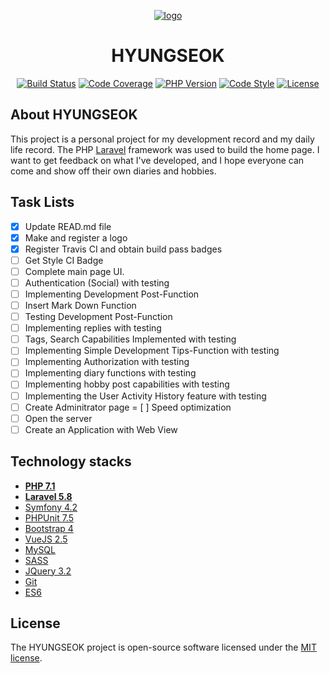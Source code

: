 <p align="center">
<a href="https://user-images.githubusercontent.com/23352881/57203590-66d96900-6fec-11e9-94f4-a0e7f3b30ffc.png"><img src="https://user-images.githubusercontent.com/23352881/57203590-66d96900-6fec-11e9-94f4-a0e7f3b30ffc.png" alt="logo"></a>
<h1 align="center">HYUNGSEOK</h1>
</p>

<p align="center">
<a href="https://travis-ci.org/jhs851/hyungseok"><img src="https://travis-ci.org/jhs851/hyungseok.svg?branch=master" alt="Build Status"></a>
<a href="https://github.com/jhs851/hyungseok"><img src="https://img.shields.io/badge/coverage-14.2%25-lightgrey.svg" alt="Code Coverage"></a>
<a href="https://www.php.net/index.php"><img src="https://img.shields.io/badge/php-%5E7.1.3-blue.svg" alt="PHP Version"></a>
<a href="https://www.php-fig.org/psr/psr-2"><img src="https://img.shields.io/badge/code%20style-PSR--2-brightgreen.svg" alt="Code Style"></a>
<a href="https://github.com/jhs851/hyungseok"><img src="https://img.shields.io/badge/license-MIT-brightgreen.svg" alt="License"></a>
</p>

## About HYUNGSEOK

This project is a personal project for my development record and my daily life record. The PHP [Laravel](https://github.com/laravel/laravel) framework was used to build the home page. I want to get feedback on what I've developed, and I hope everyone can come and show off their own diaries and hobbies.

## Task Lists

- [x] Update READ.md file
- [x] Make and register a logo
- [x] Register Travis CI and obtain build pass badges
- [ ] Get Style CI Badge
- [ ] Complete main page UI.
- [ ] Authentication (Social) with testing
- [ ] Implementing Development Post-Function
- [ ] Insert Mark Down Function
- [ ] Testing Development Post-Function
- [ ] Implementing replies with testing
- [ ] Tags, Search Capabilities Implemented with testing
- [ ] Implementing Simple Development Tips-Function with testing
- [ ] Implementing Authorization with testing
- [ ] Implementing diary functions with testing
- [ ] Implementing hobby post capabilities with testing
- [ ] Implementing the User Activity History feature with testing
- [ ] Create Adminitrator page
= [ ] Speed optimization
- [ ] Open the server
- [ ] Create an Application with Web View

## Technology stacks

- **[PHP 7.1]()**
- **[Laravel 5.8](https://github.com/laravel/laravel)**
- [Symfony 4.2](https://symfony.com/)
- [PHPUnit 7.5](https://phpunit.de/)
- [Bootstrap 4](https://getbootstrap.com/) 
- [VueJS 2.5](https://vuejs.org/)
- [MySQL](https://www.mysql.com/)
- [SASS](https://sass-lang.com/)
- [JQuery 3.2](https://jquery.com/)
- [Git](https://git-scm.com/)
- [ES6](https://github.com/lukehoban/es6features)

## License

The HYUNGSEOK project is open-source software licensed under the [MIT license](https://opensource.org/licenses/MIT).
